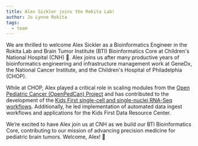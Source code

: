 ```yaml
---
title: Alex Sickler joins the Rokita Lab!
author: Jo Lynne Rokita
tags:
  - team
---
```


We are thrilled to welcome Alex Sickler as a Bioinformatics Engineer in the Rokita Lab and Brain Tumor Institute (BTI) Bioinformatics Core at Children's National Hospital (CNH) 🎉. 
Alex joins us after many productive years of bioinformatics engineering and infrastructure management work at GeneDx, the National Cancer Institute, and the Children's Hospital of Philadelphia (CHOP). 

While at CHOP, Alex played a critical role in scaling modules from the [Open Pediatric Cancer (OpenPedCan) Project](https://github.com/rokitalab/OpenPedCan-Project) and has contributed to the development of the [Kids First single-cell and single-nuclei RNA-Seq workflows](https://github.com/kids-first/kf-dev-single-cell-rna).
Additionally, he led implementation of automated data ingest workflows and applications for the Kids First Data Resource Center.

We’re excited to have Alex join us at CNH as we build our BTI Bioinformatics Core, contributing to our mission of advancing precision medicine for pediatric brain tumors. 
Welcome, Alex! 👏


